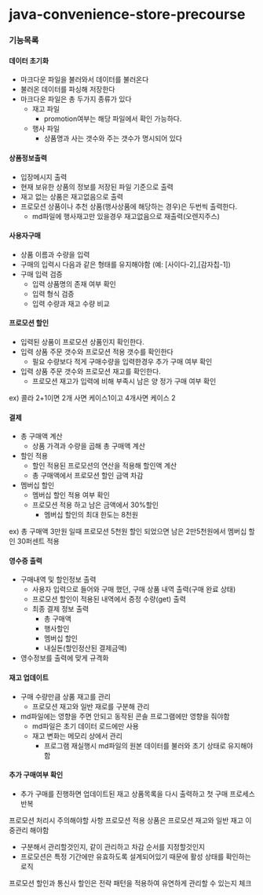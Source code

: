 # java-convenience-store-precourse

### 기능목록

#### 데이터 초기화
- 마크다운 파일을 불러와서 데이터를 불러온다
- 불러온 데이터를 파싱해 저장한다
- 마크다운 파일은 총 두가지 종류가 있다
    - 재고 파일
        - promotion여부는 해당 파일에서 확인 가능하다.
    - 행사 파일
        - 상품명과 사는 갯수와 주는 갯수가 명시되어 있다
#### 상품정보출력
- 입장메시지 출력
- 현재 보유한 상품의 정보를 저장된 파일 기준으로 출력
- 재고 없는 상품은 재고없음으로 출력
- 프로모션 상품이나 추천 상품(행사상품에 해당하는 경우)은 두번씩 출력한다.
    - md파일에 행사재고만 있을경우 재고없음으로 재출력(오렌지주스)
#### 사용자구매
- 상품 이름과 수량을 입력
- 구매의 입력시 다음과 같은 형태를 유지해야함 (예: [사이다-2],[감자칩-1])
- 구매 입력 검증
    - 입력 상품명의 존재 여부 확인
    - 입력 형식 검증
    - 입력 수량과 재고 수량 비교
#### 프로모션 할인
- 입력된 상품이 프로모션 상품인지 확인한다.
- 입력 상품 주문 갯수와 프로모션 적용 갯수를 확인한다
    - 필요 수량보다 적게 구매수량을 입력한경우 추가 구매 여부 확인
- 입력 상품 주문 갯수와 프로모션 재고를 확인한다.
    - 프로모션 재고가 입력에 비해 부족시 남은 양 정가 구매 여부 확인

ex) 콜라 2+1이면 2개 사면 케이스1이고 4개사면 케이스 2
#### 결제
- 총 구매액 계산
    - 상품 가격과 수량을 곱해 총 구매액 계산
- 할인 적용
    - 할인 적용된 프로모션의 연산을 적용해 할인액 계산
    - 총 구매액에서 프로모션 할인 금액 차감
- 멤버십 할인
    - 멤버십 할인 적용 여부 확인
    - 프로모션 적용 하고 남은 금액에서 30%할인
        - 멤버십 할인의 최대 한도는 8천원

ex) 총 구매액 3만원 일때 프로모션 5천원 할인 되었으면 남은 2만5천원에서 멤버십 할인 30퍼센트 적용

#### 영수증 출력
- 구매내역 및 할인정보 출력
    - 사용자 입력으로 들어와 구매 했던, 구매 상품 내역 출력(구매 완료 상태)
    - 프로모션 할인이 적용된 내역에서 증정 수량(get) 출력
    - 최종 결제 정보 출력
        - 총 구매액
        - 행사할인
        - 멤버십 할인
        - 내실돈(할인정산된 결제금액)
- 영수정보를 출력에 맞게 규격화

#### 재고 업데이트
- 구매 수량만큼 상품 재고를 관리
    - 프로모션 재고와 일반 재로를 구분해 관리
- md파일에는 영향을 주면 안되고 동작된 콘솔 프로그램에만 영향을 줘야함
    - md파일은 초기 데이터 로드에만 사용
    - 재고 변화는 메모리 상에서 관리
        - 프로그램 재실행시 md파일의 원본 데이터를 불러와 초기 상태로 유지해야함

#### 추가 구매여부 확인
- 추가 구매를 진행하면 업데이트된 재고 상품목록을 다시 출력하고 첫 구매 프로세스 반복

프로모션 처리시 주의해야할 사항
프로모션 적용 상품은 프로모션 재고와 일반 재고 이중관리 해야함
- 구분해서 관리할것인지, 같이 관리하고 차감 순서를 지정할것인지
- 프로모션은 특정 기간에만 유효하도록 설계되어있기 때문에 활성 상태를 확인하는 로직

프로모션 할인과 통신사 할인은 전략 패턴을 적용하여 유연하게 관리할 수 있는지 체크
